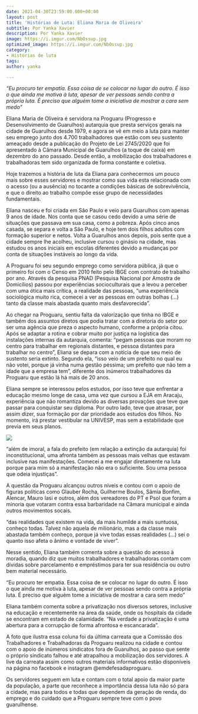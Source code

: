 ```yaml
---
date: 2021-04-30T23:59:00.000+00:00
layout: post
title: 'Histórias de Luta: Eliana Maria de Oliveira'
subtitle: Por Yanka Xavier
description: Por Yanka Xavier
image: https://i.imgur.com/NbOssup.jpg
optimized_image: https://i.imgur.com/NbOssup.jpg
category:
- Histórias de luta
tags: 
author: yanka

---
```

_“Eu procuro ter empatia. Essa coisa de se colocar no lugar do outro. É isso o que ainda me motiva à luta, apesar de ver pessoas sendo contra a própria luta. É preciso que alguém tome a iniciativa de mostrar a cara sem medo”_

Eliana Maria de Oliveira é servidora na Proguaru (Progresso e Desenvolvimento de Guarulhos) autarquia que presta serviços gerais na cidade de Guarulhos desde 1979, e agora se vê em meio a luta para manter seu emprego junto dos 4.700 trabalhadores que estão com seu sustento ameaçado desde a publicação do Projeto de Lei 2745/2020 que foi apresentado à Câmara Municipal de Guarulhos (a toque de caixa) em dezembro do ano passado. Desde então, a mobilização dos trabalhadores e trabalhadoras tem sido organizada de forma constante e coletiva.

Hoje trazemos a história de luta da Eliana para conhecermos um pouco mais sobre esses servidores e mostrar como sua vida esta relacionada com o acesso (ou a ausência) no tocante a condições básicas de sobrevivência, e que o direito ao trabalho compõe esse grupo de necessidades fundamentais.

Eliana nasceu e foi criada em São Paulo e veio para Guarulhos com apenas 9 anos de idade. Nos conta que se casou cedo devido a uma série de situações que passava em sua casa, como a pobreza. Após cinco anos casada, se separa e volta a São Paulo, e hoje tem dois filhos adultos com formação superior e netos. Volta a Guarulhos anos depois, pois sente que a cidade sempre lhe acolheu, inclusive cursou o ginásio na cidade, mas estudou os anos iniciais em escolas diferentes devido a mudanças por conta de situações instáveis ao longo da vida.

A Proguaru foi seu segundo emprego como servidora pública, já que o primeiro foi com o Censo em 2010 feito pelo IBGE com contrato de trabalho por ano. Através da pesquisa PNAD (Pesquisa Nacional por Amostra de Domicílios) passou por experiências socioculturais que a levou a perceber com uma ótica mais crítica, a realidade das pessoas, “uma experiência sociológica muito rica, comecei a ver as pessoas em outras bolhas (…) tanto da classe mais abastada quanto mais desfavorecida”.

Ao chegar na Proguaru, sentiu falta da valorização que tinha no IBGE e também dos assuntos diretos que podia tratar com a diretoria do setor por ser uma agência que preza o aspecto humano, conforme a própria citou. Após se adaptar a rotina e cobrar muito por justiça na logística das instalações internas da autarquia, comenta: “pegam pessoas que moram no centro para trabalhar em regionais distantes, e pessoa distantes para trabalhar no centro”, Eliana se depara com a notícia de que seu meio de sustento seria extinto. Segundo ela, “isso veio de um prefeito no qual eu não votei, porque já vinha numa gestão péssima; um prefeito que não tem a idade que a empresa tem”, diferente dos inúmeros trabalhadores da Proguaru que estão lá há mais de 20 anos.

Eliana sempre se interessou pelos estudos, por isso teve que enfrentar a educação mesmo longe de casa, uma vez que cursou a EJA em Aracaju, experiência que não romantiza devido as diversas provações que teve que passar para conquistar seu diploma. Por outro lado, teve que atrasar, por assim dizer, sua formação por dar prioridade aos estudos dos filhos. No momento, irá prestar vestibular na UNIVESP, mas sem a estabilidade que previa em seus planos.

![](https://i.imgur.com/0jQT2Bs.jpg)

“além de imoral, a fala do prefeito (em relação a extinção da autarquia) foi inconstitucional, uma afronta também as pessoas mais velhas que estavam inclusive nas manifestações. Comecei a me engajar diretamente na luta porque para mim só a manifestação não era o suficiente. Sou uma pessoa que odeia injustiças”.

A questão da Proguaru alcançou outros níveis e contou com o apoio de figuras políticas como Glauber Rocha, Guilherme Boulos, Sâmia Bonfim, Alencar, Mauro Iasi e outros, além dos vereadores do PT e Psol que foram a minoria que votaram contra essa barbaridade na Câmara municipal e ainda outros movimentos socais.

“das realidades que existem na vida, da mais humilde a mais suntuosa, conheço todas. Talvez não aquela de milionário, mas a da classe mais abastada também conheço, porque já vive todas essas realidades (…) sei o quanto isso afeta o ânimo e vontade de viver”.

Nesse sentido, Eliana também comenta sobre a questão do acesso à moradia, quando diz que muitos trabalhadores e trabalhadoras contam com dívidas sobre parcelamento e empréstimos para ter sua residência ou outro bem material necessário.

“Eu procuro ter empatia. Essa coisa de se colocar no lugar do outro. É isso o que ainda me motiva à luta, apesar de ver pessoas sendo contra a própria luta. É preciso que alguém tome a iniciativa de mostrar a cara sem medo”

Eliana também comenta sobre a privatização nos diversos setores, inclusive na educação e recentemente na área da saúde, onde os hospitais da cidade se encontram em estado de calamidade. “Na verdade a privatização é uma abertura para a corrupção de forma afrontosa e escancarada”.

A foto que ilustra essa coluna foi da última carreata que a Comissão dos Trabalhadores e Trabalhadoras da Proguaru realizou na cidade e contou com o apoio de inúmeros sindicatos fora de Guarulhos, ao passo que sente o próprio sindicato falhou e até atrapalhou a mobilização dos servidores. A live da carreata assim como outros materiais informativos estão disponíveis na página no facebook e instagram @emdefesadaproguaru.

Os servidores seguem em luta e contam com o total apoio da maior parte da população, a parte que reconhece a importância dessa luta não só para a cidade, mas para todos e todas que dependem da geração de renda, do emprego e do cuidado que a Proguaru sempre teve com o povo guarulhense.